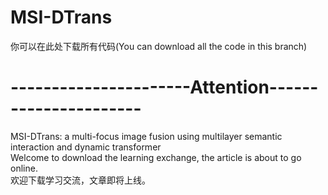 # MSI-DTrans
你可以在此处下载所有代码(You can download all the code in this branch)  

# ----------------------Attention----------------------  
MSI-DTrans: a multi-focus image fusion using multilayer semantic interaction and dynamic transformer  
Welcome to download the learning exchange, the article is about to go online.  
欢迎下载学习交流，文章即将上线。  
